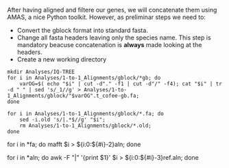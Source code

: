 
After having aligned and filtere our genes, we will concatenate them using AMAS, a nice Python toolkit. However, as preliminar steps we need to:
  * Convert the gblock format into standard fasta. 
  * Change all fasta headers leaving only the species name. This step is mandatory beacuse concatenation is **always** made looking at the headers.
  * Create a new working directory

```
mkdir Analyses/IQ-TREE
for i in Analyses/1-to-1_Alignments/gblock/*gb; do
	varOG=$( echo "$i" | cut -d"." -f1 | cut -d"/" -f4); cat "$i" | tr -d " " | sed 's/_1//g' > Analyses/1-to-1_Alignments/gblock/"$varOG".t_cofee-gb.fa;
done

for i in Analyses/1-to-1_Alignments/gblock/*.fa; do
	sed -i.old 's/|.*$//g' "$i";
	rm Analyses/1-to-1_Alignments/gblock/*.old;
done
```



for i in *fa; do mafft $i > ${i:0:${#i}-2}aln; done

for i in *aln; do awk -F "|" '{print $1}' $i >  ${i:0:${#i}-3}ref.aln; done